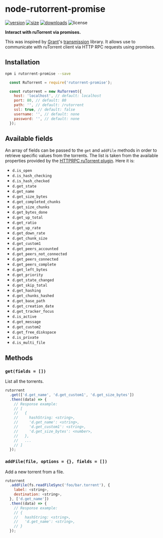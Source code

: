 # node-rutorrent-promise

[![version](https://badgen.net/npm/v/rutorrent-promise)](https://www.npmjs.com/package/rutorrent-promise)
[![size](https://badgen.net/bundlephobia/min/rutorrent-promise)](https://bundlephobia.com/result?p=rutorrent-promise)
[![downloads](https://badgen.net/npm/dt/rutorrent-promise)](https://www.npmjs.com/package/rutorrent-promise)
![license](https://badgen.net/npm/license/rutorrent-promise)

__Interact with ruTorrent via promises.__

This was inspired by [Grant](https://github.com/grantholle)'s [transmission](https://www.npmjs.com/package/transmission-promise) library. It allows use to communicate with ruTorrent client via HTTP RPC requests using promises.

## Installation

```bash
npm i rutorrent-promise --save
```

```javascript
  const RuTorrent = require('rutorrent-promise');

  const rutorrent = new RuTorrent({
    host: 'localhost', // default: localhost
    port: 80, // default: 80
    path: '', // default: /rutorrent
    ssl: true, // default: false
    username: '', // default: none
    password: '', // default: none
  });
```

## Available fields

An array of fields can be passed to the `get` and `addFile` methods in order to retrieve specific values from the torrents. The list is taken from the available properties provided by the [HTTPRPC ruTorrent plugin](https://github.com/Novik/ruTorrent/blob/master/plugins/httprpc/action.php#L90). Here it is:

- `d.is_open`
- `d.is_hash_checking`
- `d.is_hash_checked`
- `d.get_state`
- `d.get_name`
- `d.get_size_bytes`
- `d.get_completed_chunks`
- `d.get_size_chunks`
- `d.get_bytes_done`
- `d.get_up_total`
- `d.get_ratio`
- `d.get_up_rate`
- `d.get_down_rate`
- `d.get_chunk_size`
- `d.get_custom1`
- `d.get_peers_accounted`
- `d.get_peers_not_connected`
- `d.get_peers_connected`
- `d.get_peers_complete`
- `d.get_left_bytes`
- `d.get_priority`
- `d.get_state_changed`
- `d.get_skip_total`
- `d.get_hashing`
- `d.get_chunks_hashed`
- `d.get_base_path`
- `d.get_creation_date`
- `d.get_tracker_focus`
- `d.is_active`
- `d.get_message`
- `d.get_custom2`
- `d.get_free_diskspace`
- `d.is_private`
- `d.is_multi_file`

## Methods

### `get(fields = [])`

List all the torrents.

```javascript
rutorrent
  .get(['d.get_name', 'd.get_custom1', 'd.get_size_bytes'])
  .then((data) => {
    // Response example:
    // [
    //   {
    //     hashString: <string>,
    //     'd.get_name': <string>,
    //     'd.get_custom1': <string>,
    //     'd.get_size_bytes': <number>,
    //   },
    //   ...
    // ]
  });
```

### `addFile(file, options = {}, fields = [])`

Add a new torrent from a file.

```javascript
rutorrent
  .addFile(fs.readFileSync('foo/bar.torrent'), {
    label: <string>,
    destination: <string>,
  }, ['d.get_name'])
  .then((data) => {
    // Response example:
    // {
    //   hashString: <string>,
    //   'd.get_name': <string>,
    // }
  });
```
